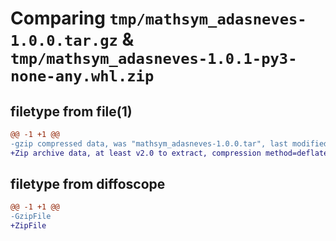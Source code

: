 # Comparing `tmp/mathsym_adasneves-1.0.0.tar.gz` & `tmp/mathsym_adasneves-1.0.1-py3-none-any.whl.zip`

## filetype from file(1)

```diff
@@ -1 +1 @@
-gzip compressed data, was "mathsym_adasneves-1.0.0.tar", last modified: Sun May 14 18:47:52 2023, max compression
+Zip archive data, at least v2.0 to extract, compression method=deflate
```

## filetype from diffoscope

```diff
@@ -1 +1 @@
-GzipFile
+ZipFile
```

